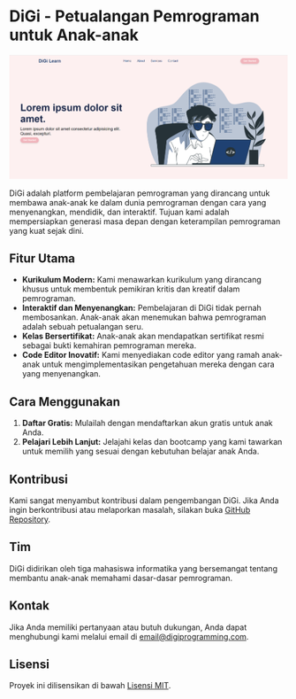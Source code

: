 # DiGi - Petualangan Pemrograman untuk Anak-anak

![Hero Section](./assets/images/heroSec.png)

DiGi adalah platform pembelajaran pemrograman yang dirancang untuk membawa anak-anak ke dalam dunia pemrograman dengan cara yang menyenangkan, mendidik, dan interaktif. Tujuan kami adalah mempersiapkan generasi masa depan dengan keterampilan pemrograman yang kuat sejak dini.

## Fitur Utama

- **Kurikulum Modern:** Kami menawarkan kurikulum yang dirancang khusus untuk membentuk pemikiran kritis dan kreatif dalam pemrograman.
- **Interaktif dan Menyenangkan:** Pembelajaran di DiGi tidak pernah membosankan. Anak-anak akan menemukan bahwa pemrograman adalah sebuah petualangan seru.
- **Kelas Bersertifikat:** Anak-anak akan mendapatkan sertifikat resmi sebagai bukti kemahiran pemrograman mereka.
- **Code Editor Inovatif:** Kami menyediakan code editor yang ramah anak-anak untuk mengimplementasikan pengetahuan mereka dengan cara yang menyenangkan.

## Cara Menggunakan

1. **Daftar Gratis:** Mulailah dengan mendaftarkan akun gratis untuk anak Anda.
2. **Pelajari Lebih Lanjut:** Jelajahi kelas dan bootcamp yang kami tawarkan untuk memilih yang sesuai dengan kebutuhan belajar anak Anda.

## Kontribusi

Kami sangat menyambut kontribusi dalam pengembangan DiGi. Jika Anda ingin berkontribusi atau melaporkan masalah, silakan buka [GitHub Repository](link_repository).

## Tim

DiGi didirikan oleh tiga mahasiswa informatika yang bersemangat tentang membantu anak-anak memahami dasar-dasar pemrograman.

## Kontak

Jika Anda memiliki pertanyaan atau butuh dukungan, Anda dapat menghubungi kami melalui email di [email@digiprogramming.com](mailto:email@digiprogramming.com).

## Lisensi

Proyek ini dilisensikan di bawah [Lisensi MIT](link_lisensi).
